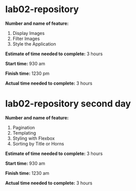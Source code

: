 # lab02-repository

**Number and name of feature:**
1. Display Images
2. Filter Images
3. Style the Application

**Estimate of time needed to complete:** 3 hours

**Start time:** 930 am

**Finish time:** 1230 pm

**Actual time needed to complete:** 3 hours

# lab02-repository second day
**Number and name of feature:**
1. Pagination
2. Templating
3. Styling with Flexbox
4. Sorting by Title or Horns

**Estimate of time needed to complete:** 3 hours

**Start time:** 930 am

**Finish time:** 1230 am

**Actual time needed to complete:** 3 hours
